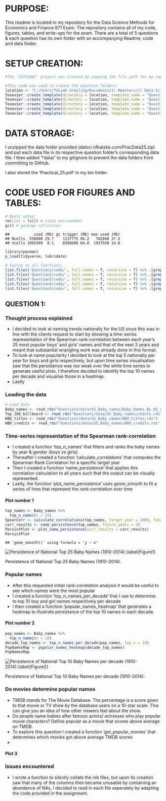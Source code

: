 # PURPOSE:

This readme is located in my repository for the Data Science Methods for
Economics and Finance 871 Exam. The repository contains all of my code,
figures, tables, and write-ups for the exam. There are a total of 5
questions & each question has its own folder with an accompanying
Readme, code and data folder.

# SETUP CREATION:

``` r
#The '23761067' project was created by copying the file path for my repository file (C:/Users/Talyah Greyling/Documents/1) Meesters/1) Data Science 871/Data_Science_Exam_23761067_GitHub) and then using fmxdat::make_project(ProjNam = "23761067"). 

#This code was used to create the question folders: 
location <- "C:/Users/Talyah Greyling/Documents/1) Meesters/1) Data Science 871/Data_Science_Exam_23761067_GitHub"
Texevier::create_template(directory = location, template_name = "Question1")
Texevier::create_template(directory = location, template_name = "Question2")
Texevier::create_template(directory = location, template_name = "Question3")
Texevier::create_template(directory = location, template_name = "Question4")
Texevier::create_template(directory = location, template_name = "Question5")
```

# DATA STORAGE:

I unzipped the data folder provided (datsci.nfkatzke.com/PracData25.zip)
and put each data file in its respective question folder’s corresponding
data file. I then added ’\*data/’ to my gitignore to prevent the data
folders from committing to GitHub.

I also stored the ‘Practical_25.pdf’ in my bin folder.

# CODE USED FOR FIGURES AND TABLES:

``` r
# Basic setup: 
rm(list = ls()) # clean environment
gc() # garbage collection 
```

    ##           used (Mb) gc trigger (Mb) max used (Mb)
    ## Ncells  556080 29.7    1237775 66.2   702048 37.5
    ## Vcells 1056309  8.1    8388608 64.0  1927558 14.8

``` r
library(pacman)
p_load(tidyverse, lubridate)

# Source in all functions: 
list.files('Question1/code/', full.names = T, recursive = T) %>% .[grepl('.R', .)] %>% as.list() %>% walk(~source(.))
list.files('Question2/code/', full.names = T, recursive = T) %>% .[grepl('.R', .)] %>% as.list() %>% walk(~source(.))
list.files('Question3/code/', full.names = T, recursive = T) %>% .[grepl('.R', .)] %>% as.list() %>% walk(~source(.))
list.files('Question4/code/', full.names = T, recursive = T) %>% .[grepl('.R', .)] %>% as.list() %>% walk(~source(.))
list.files('Question5/code/', full.names = T, recursive = T) %>% .[grepl('.R', .)] %>% as.list() %>% walk(~source(.))
```

## QUESTION 1:

### Thought process explained

-   I decided to look at naming trends nationally for the US since this
    was in line with the clients request to start by showing a
    time-series representation of the Spearman rank-correlation between
    each year’s 25 most popular boys’ and girls’ names and that of the
    next 3 years and meant that substantial wrangling work was already
    done in this format.
-   To look at name popularity I decided to look at the top 5 nationally
    per year for boys and girls respectively, but upon time series
    visualisation saw that the persistence was too weak over the while
    time series to generate useful plots. I therefore decided to
    identify the top 10 names per decade and visualise those in a
    heatmap.
-   Lastly

### Loading the data

``` r
# Load data
Baby_names <- read_rds("Question1/data/US_Baby_names/Baby_Names_By_US_State.rds")
Top_100_billboard <- read_rds("Question1/data/US_Baby_names/charts.rds")
HBO_titles <- read_rds("Question1/data/US_Baby_names/HBO_titles.rds")
HBO_credits <- read_rds("Question1/data/US_Baby_names/HBO_credits.rds")
```

### Time-series representation of the Spearman rank-correlation

-   I created a function ‘top_n_names’ that filters and ranks the baby
    names by year & gender (boys vs girls).
-   Thereafter I created a function ‘calculate_correlations’ that
    computes the Spearman Rank Correlation for a specific target year
-   Then I created a function ‘name_persistence’ that applies this
    correlation calculation to all years such that the output can be
    visually represented.
-   Lastly, the function ‘plot_name_persistence’ uses geom_smooth to fit
    a series of lines that represent the rank-correlation over time

#### Plot number 1

``` r
top_names <- Baby_names %>% 
  top_n_names(n = 25)
SpearCorr <- calculate_correlations(top_names, target_year = 2000, future_years = 3)
corr_results <- name_persistence(top_names, future_years = 3)
PersistPlot <- plot_name_persistence(corr_results = corr_results) 
PersistPlot
```

    ## `geom_smooth()` using formula = 'y ~ x'

<img src="README_files/figure-markdown_github/unnamed-chunk-3-1.png" alt="Persistence of National Top 25 Baby Names (1910-2014).\label{Figure1}"  />
<p class="caption">
Persistence of National Top 25 Baby Names (1910-2014).
</p>

### Popular names

-   After this requested initial rank-correlation analysis it would be
    useful to see which names were the most popular
-   I created a function ‘top_n_names_per_decade’ that I use to
    determine to top 10 boy and girl names respectively per decade
-   I then created a function ‘popular_names_heatmap’ that generates a
    heatmap to illustrate persistance of the top 10 names in each
    decade.

#### Plot number 2

``` r
pop_names <- Baby_names %>% 
  top_n_names(n = 10)
decade_top_names <- top_n_names_per_decade(pop_names, top_n = 10)
PopNamesMap <- popular_names_heatmap(decade_top_names)
PopNamesMap
```

<img src="README_files/figure-markdown_github/unnamed-chunk-4-1.png" alt="Persistence of National Top 10 Baby Names per decade (1910-2014).\label{Figure2}"  />
<p class="caption">
Persistence of National Top 10 Baby Names per decade (1910-2014).
</p>

### Do movies determine popular names

-   TMDB stands for The Movie Database. The percentage is a score given
    to that movie or TV show by the database users on a 10-star scale.
    This can give you an idea of how other viewers feel about the show.
-   Do people name babies after famous actors/ actresses who play
    popular movie characters? Define popular as a movie that scores
    above average on TMDB.
-   To explore this question I created a function ‘get_popular_movies’
    that determines which movies got above average TMDB scores
-   

#### Plot 3

### Issues encountered

-   I wrote a function to silently collate the rds files, but upon its
    creation saw that many of the columns then became unusable by
    containing an abundance of NAs, I decided to read in each file
    seperately by adapting the code provided in the assignment.
